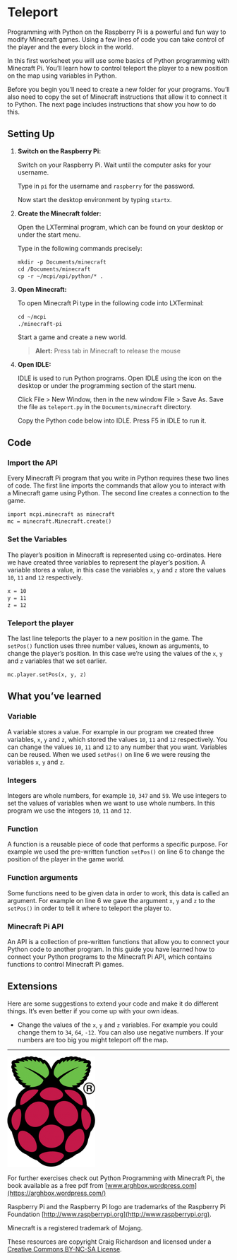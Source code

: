 # Teleport

Programming with Python on the Raspberry Pi is a powerful and fun way to modify Minecraft games. Using a few lines of code you can take control of the player and the every block in the world.

In this first worksheet you will use some basics of Python programming with Minecraft Pi. You’ll learn how to control teleport the player to a new position on the map using variables in Python.

Before you begin you’ll need to create a new folder for your programs. You’ll also need to copy the set of Minecraft instructions that allow it to connect it to Python. The next page includes instructions that show you how to do this.

## Setting Up

1. **Switch on the Raspberry Pi:**

    Switch on your Raspberry Pi. Wait until the computer asks for your username.

    Type in `pi` for the username and `raspberry` for the password.

    Now start the desktop environment by typing `startx`.


1. **Create the Minecraft folder:**

    Open the LXTerminal program, which can be found on your desktop or under the start menu.

    Type in the following commands precisely:

    ```
    mkdir -p Documents/minecraft
    cd /Documents/minecraft
    cp -r ~/mcpi/api/python/* .
    ```

1. **Open Minecraft:**

    To open Minecraft Pi type in the following code into LXTerminal:

    ```
    cd ~/mcpi
    ./minecraft-pi
    ```

    Start a game and create a new world.

    > **Alert:** Press tab in Minecraft to release the mouse

1. **Open IDLE:**

    IDLE is used to run Python programs. Open IDLE using the icon on the desktop or under the programming section of the start menu.

    Click File > New Window, then in the new window File > Save As. Save the file as `teleport.py` in the `Documents/minecraft` directory.

    Copy the Python code below into IDLE. Press F5 in IDLE to run it.

## Code

### Import the API

Every Minecraft Pi program that you write in Python requires these two lines of code. The first line imports the commands that allow you to interact with a Minecraft game using Python. The second line creates a connection to the game.

```
import mcpi.minecraft as minecraft
mc = minecraft.Minecraft.create()
```

### Set the Variables

The player’s position in Minecraft is represented using co-ordinates. Here we have created three variables to represent the player’s position. A variable stores a value, in this case the variables `x`, `y` and `z` store the values `10`, `11` and `12` respectively.

```
x = 10
y = 11
z = 12
```

### Teleport the player

The last line teleports the player to a new position in the game. The `setPos()` function uses three number values, known as arguments, to change the player’s position. In this case we’re using the values of the `x`, `y` and `z` variables that we set earlier.

```
mc.player.setPos(x, y, z)
```

## What you’ve learned

### Variable

A variable stores a value. For example in our program we created three variables, `x`, `y` and `z`, which stored the values `10`, `11` and `12` respectively. You can change the values `10`, `11` and `12` to any number that you want. Variables can be reused. When we used `setPos()` on line 6 we were reusing the variables `x`, `y` and `z`.

### Integers

Integers are whole numbers, for example `10`, `347` and `59`. We use integers to set the values of variables when we want to use whole numbers. In this program we use the integers `10`, `11` and `12`.

### Function

A function is a reusable piece of code that performs a specific purpose. For example we used the pre-written function `setPos()` on line 6 to change the position of the player in the game world.

### Function arguments

Some functions need to be given data in order to work, this data is called an argument. For example on line 6 we gave the argument `x`, `y` and `z` to the `setPos()` in order to tell it where to teleport the player to.

### Minecraft Pi API

An API is a collection of pre-written functions that allow you to connect your Python code to another program. In this guide you have learned how to connect your Python programs to the Minecraft Pi API, which contains functions to control Minecraft Pi games.

## Extensions

Here are some suggestions to extend your code and make it do different things. It’s even better if you come up with your own ideas.

* Change the values of the `x`, `y` and `z` variables. For example you could change them to `34`, `64`, `-12`. You can also use negative numbers. If your numbers are too big you might teleport off the map.

----

![Raspberry Pi and the Raspberry Pi logo are trademarks of the Raspberry Pi Foundation](../images/RPi-Logo-Reg-SCREEN-199x250.png)

For further exercises check out Python Programming with Minecraft Pi, the book available as a free pdf from [www.arghbox.wordpress.com](https://arghbox.wordpress.com/)

Raspberry Pi and the Raspberry Pi logo are trademarks of the Raspberry Pi Foundation [http://www.raspberrypi.org](http://www.raspberrypi.org).

Minecraft is a registered trademark of Mojang.

These resources are copyright Craig Richardson and licensed under a [Creative Commons BY-NC-SA License](https://creativecommons.org/licenses/by-nc-sa/4.0/).
